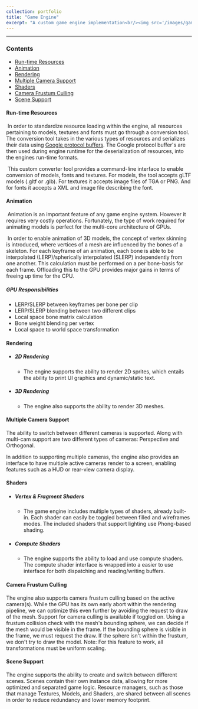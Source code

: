 ```yaml
---
collection: portfolio
title: "Game Engine"
excerpt: "A custom game engine implementation<br/><img src='/images/game-engine-thumbnail.png'>"
---
```




---

### Contents

- [Run-time Resources](#run-time-resources)
- [Animation](#animation)
- [Rendering](#rendering)
- [Multiple Camera Support](#multiple-camera-support)
- [Shaders](#shaders)
- [Camera Frustum Culling](#camera-frustum-culling)
- [Scene Support](#scene-support)



#### Run-time Resources

​	In order to standardize resource loading within the engine, all resources pertaining to models, textures and fonts must go through a conversion tool. The conversion tool takes in the various types of resources and serializes their data using [Google protocol buffers](https://developers.google.com/protocol-buffers/). The Google protocol buffer's are then used during engine runtime for the deserialization of resources, into the engines run-time formats.



​	This custom converter tool provides a command-line interface to enable conversion of models, fonts and textures. For models, the tool accepts gLTF models (.gltf or .glb). For textures it accepts image files of TGA or PNG. And for fonts it accepts a XML and image file describing the font. 



#### Animation

​	Animation is an important feature of any game engine system. However it requires very costly operations. Fortunately, the type of work required for animating models is perfect for the multi-core architecture of GPUs. 	

​	In order to enable animation of 3D models, the concept of vertex skinning is introduced, where vertices of a mesh are influenced by the bones of a skeleton. For each keyframe of an animation, each bone is able to be interpolated (LERP)/spherically interpolated (SLERP) independently from one another.  This calculation must be performed on a per bone-basis for each frame. Offloading this to the GPU provides major gains in terms of freeing up time for the CPU.

##### GPU Responsibilities

- LERP/SLERP between keyframes per bone per clip
- LERP/SLERP blending between two different clips
- Local space bone matrix calculation
- Bone weight blending per vertex
- Local space to world space transformation



#### Rendering

- ##### 2D Rendering

  - The engine supports the ability to render 2D sprites, which entails the ability to print UI graphics and dynamic/static text.

- ##### 3D Rendering

  - The engine also supports the ability to render 3D meshes.



#### Multiple Camera Support

The ability to switch between different cameras is supported. Along with multi-cam support are two different types of cameras: Perspective and Orthogonal. 

In addition to supporting multiple cameras, the engine also provides an interface to have multiple active cameras render to a screen, enabling features such as a HUD or rear-view camera display.



#### Shaders

- ##### Vertex & Fragment Shaders

  - The game engine includes multiple types of shaders, already built-in. Each shader can easily be toggled between filled and wireframes modes. The included shaders that support lighting use Phong-based shading.

- ##### Compute Shaders

  - The engine supports the ability to load and use compute shaders. The compute shader interface is wrapped into a easier to use interface for both dispatching and reading/writing buffers.



#### Camera Frustum Culling

The engine also supports camera frustum culling based on the active camera(s). While the GPU has its own early abort within the rendering pipeline, we can optimize this even further by avoiding the request to draw of the mesh. Support for camera culling is available if toggled on. Using a frustum collision check with the mesh's bounding sphere, we can decide if the mesh would be visible in the frame. If the bounding sphere is visible in the frame, we must request the draw. If the sphere isn't within the frustum, we don't try to draw the model. Note: For this feature to work, all transformations must be uniform scaling.



#### Scene Support

The engine supports the ability to create and switch between different scenes. Scenes contain their own instance data, allowing for more optimized and separated game logic. Resource managers, such as those that manage Textures, Models, and Shaders, are shared between all scenes in order to reduce redundancy and lower memory footprint.

